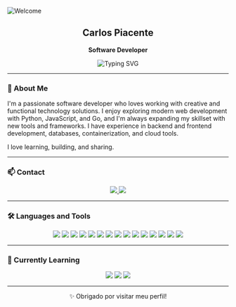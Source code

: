 ![Welcome](https://readme-typing-svg.herokuapp.com/?font=Fira+Code&size=18&pause=1000&color=0000FF&center=true&vCenter=true&width=435&lines=print%28%22Welcome%21%22%29)


<h2 align="center">Carlos Piacente</h2>
<p align="center"><strong>Software Developer</strong></p>

<p align="center">
  <img src="https://readme-typing-svg.herokuapp.com/?font=Fira+Code&size=18&pause=1000&color=00FFFF&center=true&vCenter=true&width=435&lines=HTML+%7C+Node.js+%7C+python+%7C+C%23+%7C+GO+%7C+SQL+%7C+Python+%7C+JavaScript+%7C+Go+%7C+C%23+%7C+React+%7C+Django" alt="Typing SVG" />
</p>

---

### 👋 About Me

I'm a passionate software developer who loves working with creative and functional technology solutions. I enjoy exploring modern web development with Python, JavaScript, and Go, and I'm always expanding my skillset with new tools and frameworks. I have experience in backend and frontend development, databases, containerization, and cloud tools.

I love learning, building, and sharing.

---

### 📫 Contact

<p align="center">
  <a href="https://www.linkedin.com/in/carlos-eduardo-piacente-de-andrade-864222121/">
    <img src="https://img.shields.io/badge/-LinkedIn-0A66C2?logo=linkedin&logoColor=white&style=for-the-badge" />
  </a>
  <a href="mailto:cadupiacente67@gmail.com">
    <img src="https://img.shields.io/badge/-Gmail-D14836?logo=gmail&logoColor=white&style=for-the-badge" />
  </a>
</p>

---

### 🛠️ Languages and Tools

<p align="center">
  <img src="https://img.shields.io/badge/HTML5-E34F26?logo=html5&logoColor=white&style=for-the-badge" />
  <img src="https://img.shields.io/badge/CSS3-1572B6?logo=css3&logoColor=white&style=for-the-badge" />
  <img src="https://img.shields.io/badge/JavaScript-F7DF1E?logo=javascript&logoColor=black&style=for-the-badge" />
  <img src="https://img.shields.io/badge/Python-3776AB?logo=python&logoColor=white&style=for-the-badge" />
  <img src="https://img.shields.io/badge/Go-00ADD8?logo=go&logoColor=white&style=for-the-badge" />
  <img src="https://img.shields.io/badge/C Sharp-239120?logo=csharp&logoColor=white&style=for-the-badge" />
  <img src="https://img.shields.io/badge/React-61DAFB?logo=react&logoColor=black&style=for-the-badge" />
  <img src="https://img.shields.io/badge/Node.js-339933?logo=node.js&logoColor=white&style=for-the-badge" />
  <img src="https://img.shields.io/badge/Django-092E20?logo=django&logoColor=white&style=for-the-badge" />
  <img src="https://img.shields.io/badge/MySQL-4479A1?logo=mysql&logoColor=white&style=for-the-badge" />
  <img src="https://img.shields.io/badge/SQL_Server-CC2927?logo=microsoftsqlserver&logoColor=white&style=for-the-badge" />
  <img src="https://img.shields.io/badge/MongoDB-47A248?logo=mongodb&logoColor=white&style=for-the-badge" />
  <img src="https://img.shields.io/badge/Git-F05032?logo=git&logoColor=white&style=for-the-badge" />
  <img src="https://img.shields.io/badge/Docker-2496ED?logo=docker&logoColor=white&style=for-the-badge" />
  <img src="https://img.shields.io/badge/VS_Code-007ACC?logo=visualstudiocode&logoColor=white&style=for-the-badge" />
</p>

---

### 🌱 Currently Learning

<p align="center">
  <img src="https://img.shields.io/badge/Go-00ADD8?logo=go&logoColor=white&style=for-the-badge" />
  <img src="https://img.shields.io/badge/Python-3776AB?logo=python&logoColor=white&style=for-the-badge" />
  <img src="https://img.shields.io/badge/Docker-2496ED?logo=docker&logoColor=white&style=for-the-badge" />
</p>

---

<p align="center">✨ Obrigado por visitar meu perfil!</p>
